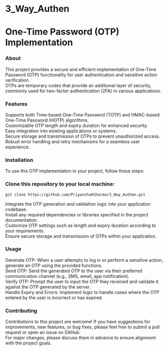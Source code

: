# 3_Way_Authen

# One-Time Password (OTP) Implementation
### About
This project provides a secure and efficient implementation of One-Time Password (OTP) functionality for user authentication and sensitive action verification.<br>
OTPs are temporary codes that provide an additional layer of security, commonly used for two-factor authentication (2FA) in various applications.<br>

### Features
Supports both Time-based One-Time Password (TOTP) and HMAC-based One-Time Password (HOTP) algorithms.<br>
Customizable OTP length and expiry duration for enhanced security.<br>
Easy integration into existing applications or systems.<br>
Secure storage and transmission of OTPs to prevent unauthorized access.<br>
Robust error handling and retry mechanisms for a seamless user experience.<br>

### Installation
To use this OTP implementation in your project, follow these steps:<br>

### Clone this repository to your local machine:<br>
    git clone https://github.com/PriyanshuKSharma/3_Way_Authen.git

Integrate the OTP generation and validation logic into your application codebase.<br>
Install any required dependencies or libraries specified in the project documentation.<br>
Customize OTP settings such as length and expiry duration according to your requirements.<br>
Ensure secure storage and transmission of OTPs within your application.<br>

### Usage
Generate OTP: When a user attempts to log in or perform a sensitive action, generate an OTP using the provided functions.<br>
Send OTP: Send the generated OTP to the user via their preferred communication channel (e.g., SMS, email, app notification).<br>
Verify OTP: Prompt the user to input the OTP they received and validate it against the OTP generated by the server.<br>
Handle Expiry and Errors: Implement logic to handle cases where the OTP entered by the user is incorrect or has expired.<br>

### Contributing
Contributions to this project are welcome! If you have suggestions for improvements, new features, or bug fixes, please feel free to submit a pull request or open an issue on GitHub.<br>
For major changes, please discuss them in advance to ensure alignment with the project goals.

